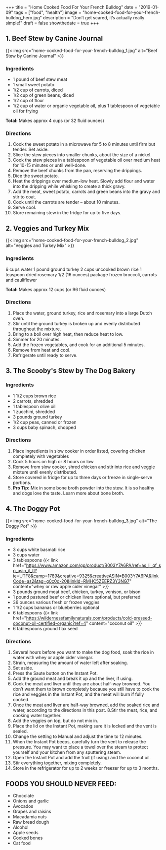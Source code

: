 +++
 title = "Home Cooked Food For Your French Bulldog"
 date = "2019-01-09"
 tags = ["food", "health"]
 image = "home-cooked-food-for-your-french-bulldog_hero.jpg"
 description = "Don’t get scared, it’s actually really simple!"
 draft = false
 showthedate = true
+++

## 1. Beef Stew by Canine Journal
{{< img src="home-cooked-food-for-your-french-bulldog_1.jpg" alt="Beef Stew by Canine Journal" >}}

### Ingredients
- 1 pound of beef stew meat
- 1 small sweet potato
- 1/2 cup of carrots, diced
- 1/2 cup of green beans, diced
- 1/2 cup of flour
- 1/2 cup of water or organic vegetable oil, plus 1 tablespoon of vegetable oil for frying

**Total:** Makes approx 4 cups (or 32 fluid ounces)

### Directions
1. Cook the sweet potato in a microwave for 5 to 8 minutes until firm but tender. Set aside.
2. Slice the stew pieces into smaller chunks, about the size of a nickel.
3. Cook the stew pieces in a tablespoon of vegetable oil over medium heat for 10-15 minutes or until well-done.
4. Remove the beef chunks from the pan, reserving the drippings.
5. Dice the sweet potato.
6. Heat the drippings over medium-low heat. Slowly add flour and water into the dripping while whisking to create a thick gravy.
7. Add the meat, sweet potato, carrots and green beans into the gravy and stir to coat.
8. Cook until the carrots are tender – about 10 minutes.
9. Serve cool.
10. Store remaining stew in the fridge for up to five days.

## 2. Veggies and Turkey Mix
{{< img src="home-cooked-food-for-your-french-bulldog_2.jpg" alt="Veggies and Turkey Mix" >}}

### Ingredients
6 cups water
1 pound ground turkey
2 cups uncooked brown rice
1 teaspoon dried rosemary
1/2 (16 ounces) package frozen broccoli, carrots and cauliflower

**Total:** Makes approx 12 cups (or 96 fluid ounces)

### Directions
1. Place the water, ground turkey, rice and rosemary into a large Dutch oven.
2. Stir until the ground turkey is broken up and evenly distributed throughout the mixture.
3. Bring to a boil over high heat, then reduce heat to low.
4. Simmer for 20 minutes.
5. Add the frozen vegetables, and cook for an additional 5 minutes.
6. Remove from heat and cool.
7. Refrigerate until ready to serve.

## 3. The Scooby's Stew by The Dog Bakery
### Ingredients
- 1 1/2 cups brown rice
- 2 carrots, shredded
- 1 tablespoon olive oil
- 1 zucchini, shredded
- 3 pounds ground turkey
- 1/2 cup peas, canned or frozen
- 3 cups baby spinach, chopped

### Directions
1. Place ingredients in slow cooker in order listed, covering chicken completely with vegetables
2. Cook 5 hours on high or 8 hours on low
3. Remove from slow cooker, shred chicken and stir into rice and veggie mixture until evenly distributed.
4. Store covered in fridge for up to three days or freeze in single-serve portions.
5. **Pro Tip:** Mix in some bone broth powder into the stew. It is so healthy and dogs love the taste. Learn more about bone broth.

## 4. The Doggy Pot
{{< img src="home-cooked-food-for-your-french-bulldog_3.jpg" alt="The Doggy Pot" >}}

### Ingredients
- 3 cups white basmati rice
- 3 cups water
- 3 tablespoons {{< link href="https://www.amazon.com/gp/product/B003Y7A6PA/ref=as_li_qf_sp_asin_il_tl?ie=UTF8&camp=1789&creative=9325&creativeASIN=B003Y7A6PA&linkCode=as2&tag=g0c0d-20&linkId=RMHC5ZEERZ3Y3NG7" content="whey or raw apple cider vinegar" >}}
- 3 pounds ground meat beef, chicken, turkey, venison, or bison
- 1 pound pastured beef or chicken livers optional, but preferred
- 36 ounces various fresh or frozen veggies
- 1 1/2 cups bananas or blueberries optional
- 6 tablespoons {{< link href="https://wildernessfamilynaturals.com/products/cold-pressed-coconut-oil-certified-organic?ref=4" content="coconut oil" >}}
- 6 tablespoons ground flax seed

### Directions
1. Several hours before you want to make the dog food, soak the rice in water with whey or apple cider vinegar.
2. Strain, measuring the amount of water left after soaking.
3. Set aside.
4. Press the Saute button on the Instant Pot.
5. Add the ground meat and break it up and the liver, if using.
6. Cook the meat and liver until they are about half-way browned. You don’t want them to brown completely because you still have to cook the rice and veggies in the Instant Pot, and the meat will burn if fully cooked.
7. Once the meat and liver are half-way browned, add the soaked rice and water, according to the directions in this post.
8.Stir the meat, rice, and cooking water together.
9. Add the veggies on top, but do not mix in.
10. Place the lid on the Instant Pot, making sure it is locked and the vent is sealed.
11. Change the setting to Manual and adjust the time to 12 minutes.
12. When the Instant Pot beeps, carefully turn the vent to release the pressure. You may want to place a towel over the steam to protect yourself and your kitchen from any sputtering steam.
13. Open the Instant Pot and add the fruit (if using) and the coconut oil.
14. Stir everything together, mixing completely.
15. Store in the refrigerator for up to 2 weeks or freezer for up to 3 months.

## FOODS YOU SHOULD NEVER FEED:
- Chocolate
- Onions and garlic
- Avocados
- Grapes and raisins
- Macadamia nuts
- Raw bread dough
- Alcohol
- Apple seeds
- Cooked bones
- Cat food